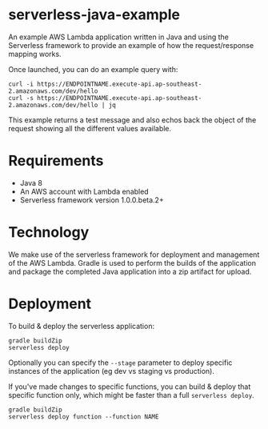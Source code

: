 # serverless-java-example

An example AWS Lambda application written in Java and using the Serverless
framework to provide an example of how the request/response mapping works.

Once launched, you can do an example query with:

    curl -i https://ENDPOINTNAME.execute-api.ap-southeast-2.amazonaws.com/dev/hello
    curl -s https://ENDPOINTNAME.execute-api.ap-southeast-2.amazonaws.com/dev/hello | jq

This example returns a test message and also echos back the object of the request
showing all the different values available.


# Requirements

* Java 8
* An AWS account with Lambda enabled
* Serverless framework version 1.0.0.beta.2+


# Technology

We make use of the serverless framework for deployment and management of the
AWS Lambda. Gradle is used to perform the builds of the application and package
the completed Java application into a zip artifact for upload.


# Deployment

To build & deploy the serverless application:

    gradle buildZip
    serverless deploy

Optionally you can specify the `--stage` parameter to deploy specific instances
of the application (eg dev vs staging vs production).

If you've made changes to specific functions, you can build & deploy that
specific function only, which might be faster than a full `serverless deploy`.

    gradle buildZip
    serverless deploy function --function NAME


